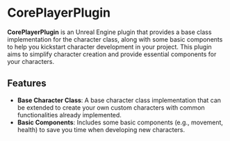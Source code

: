 # CorePlayerPlugin

**CorePlayerPlugin** is an Unreal Engine plugin that provides a base class implementation for the character class, along with some basic components to help you kickstart character development in your project. This plugin aims to simplify character creation and provide essential components for your characters.

## Features

- **Base Character Class**: A base character class implementation that can be extended to create your own custom characters with common functionalities already implemented.
- **Basic Components**: Includes some basic components (e.g., movement, health) to save you time when developing new characters.
